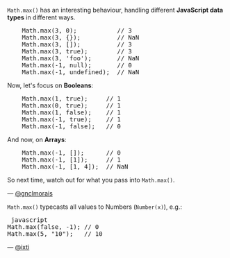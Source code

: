 `Math.max()` has an interesting behaviour, handling different **JavaScript data
types** in different ways.

<pre lang="javascript">
    Math.max(3, 0);           // 3
    Math.max(3, {});          // NaN
    Math.max(3, []);          // 3
    Math.max(3, true);        // 3
    Math.max(3, 'foo');       // NaN
    Math.max(-1, null);       // 0
    Math.max(-1, undefined);  // NaN
</pre>

Now, let's focus on **Booleans**:

<pre lang="javascript">
    Math.max(1, true);     // 1
    Math.max(0, true);     // 1
    Math.max(1, false);    // 1
    Math.max(-1, true);    // 1
    Math.max(-1, false);   // 0
</pre>

And now, on **Arrays**:

<pre lang="javascript">
    Math.max(-1, []);      // 0
    Math.max(-1, [1]);     // 1
    Math.max(-1, [1, 4]);  // NaN
</pre>

So next time, watch out for what you pass into `Math.max()`.

— [@gnclmorais](http://gnclmorais.com/gnclmorais)


`Math.max()` typecasts all values to Numbers (`Number(x)`), e.g.:

<pre lang="javascript"> javascript
Math.max(false, -1); // 0
Math.max(5, "10");   // 10
</pre>

— [@ixti](http://ixti.net)
